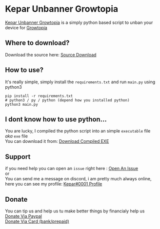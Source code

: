 
# Kepar Unbanner Growtopia

[Kepar Unbanner Growtopia](https://kepar.ml/Kepar/Kepar_Unbanner_Growtopia) is a simply python based script to unban your device for [Growtopia](https://www.growtopiagame.com/)

## Where to download?
Download the source here: [Source Download](https://kepar.ml/Kepar/Kepar_Unbanner_Growtopia/archive/main.zip)

## How to use?
It's really simple, simply install the `requirements.txt` and run `main.py` using python3
```
pip install -r requirements.txt
# python3 / py / python (depend how you installed python)
python3 main.py
```
## I dont know how to use python...
You are lucky, I compiled the python script into an simple `executable` file _aka_ `exe` file \
You can download it from: [Download Compiled EXE](https://kepar.ml/Kepar/Kepar_Unbanner_Growtopia/releases)

## Support
if you need help you can open an `issue` right here : [Open An Issue](https://kepar.ml/Kepar/Kepar_Unbanner_Growtopia/issues/new) \
or\
You can send me a message on discord, i am pretty much always online, here you can see my profile: [Kepar#0001 Profile](https://discordapp.com/users/732328815652634765)

## Donate
You can tip us and help us tu make better things by financialy help us\
[Donate Via Paypal](https://paypal.me/keparMC)\
[Donate Via Card (bank/prepaid)](https://paypal.me/keparMC)